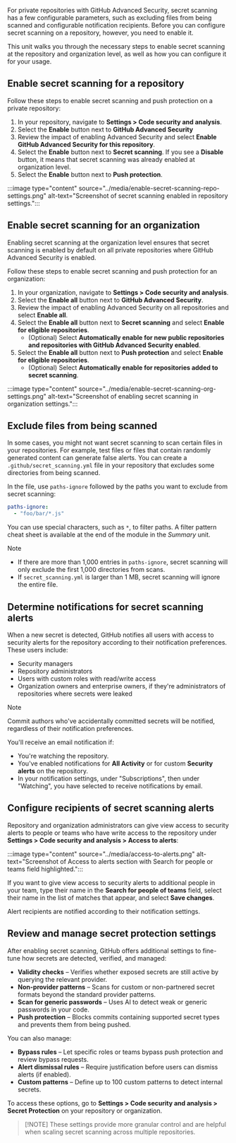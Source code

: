 For private repositories with GitHub Advanced Security, secret scanning has a few configurable parameters, such as excluding files from being scanned and configurable notification recipients. Before you can configure secret scanning on a repository, however, you need to enable it.

This unit walks you through the necessary steps to enable secret scanning at the repository and organization level, as well as how you can configure it for your usage.

## Enable secret scanning for a repository

Follow these steps to enable secret scanning and push protection on a private repository:

1. In your repository, navigate to **Settings > Code security and analysis**.
1. Select the **Enable** button next to **GitHub Advanced Security**
1. Review the impact of enabling Advanced Security and select **Enable GitHub Advanced Security for this repository**.
1. Select the **Enable** button next to **Secret scanning**. If you see a **Disable** button, it means that secret scanning was already enabled at organization level.
1. Select the **Enable** button next to **Push protection**.

:::image type="content" source="../media/enable-secret-scanning-repo-settings.png" alt-text="Screenshot of secret scanning enabled in repository settings.":::

## Enable secret scanning for an organization

Enabling secret scanning at the organization level ensures that secret scanning is enabled by default on all private repositories where GitHub Advanced Security is enabled.

Follow these steps to enable secret scanning and push protection for an organization:

1. In your organization, navigate to **Settings > Code security and analysis**.
2. Select the **Enable all** button next to **GitHub Advanced Security**.
3. Review the impact of enabling Advanced Security on all repositories and select **Enable all**.
4. Select the **Enable all** button next to **Secret scanning** and select **Enable for eligible repositories**.
   - (Optional) Select **Automatically enable for new public repositories and repositories with GitHub Advanced Security enabled**.
5. Select the **Enable all** button next to **Push protection** and select **Enable for eligible repositories**.
   - (Optional) Select **Automatically enable for repositories added to secret scanning**.

:::image type="content" source="../media/enable-secret-scanning-org-settings.png" alt-text="Screenshot of enabling secret scanning in organization settings.":::

## Exclude files from being scanned

In some cases, you might not want secret scanning to scan certain files in your repositories. For example, test files or files that contain randomly generated content can generate false alerts. You can create a `.github/secret_scanning.yml` file in your repository that excludes some directories from being scanned.

In the file, use `paths-ignore` followed by the paths you want to exclude from secret scanning:

```yml
paths-ignore:
  - "foo/bar/*.js"
```

You can use special characters, such as `*`, to filter paths. A filter pattern cheat sheet is available at the end of the module in the *Summary* unit.

> [!NOTE]
> - If there are more than 1,000 entries in `paths-ignore`, secret scanning will only exclude the first 1,000 directories from scans.
> - If `secret_scanning.yml` is larger than 1 MB, secret scanning will ignore the entire file.

## Determine notifications for secret scanning alerts

When a new secret is detected, GitHub notifies all users with access to security alerts for the repository according to their notification preferences. These users include:

- Security managers
- Repository administrators
- Users with custom roles with read/write access
- Organization owners and enterprise owners, if they're administrators of repositories where secrets were leaked

> [!NOTE]
> Commit authors who've accidentally committed secrets will be notified, regardless of their notification preferences.

You'll receive an email notification if:

- You're watching the repository.
- You've enabled notifications for **All Activity** or for custom **Security alerts** on the repository.
- In your notification settings, under "Subscriptions", then under "Watching", you have selected to receive notifications by email.

## Configure recipients of secret scanning alerts

Repository and organization administrators can give view access to security alerts to people or teams who have write access to the repository under **Settings > Code security and analysis > Access to alerts**:

:::image type="content" source="../media/access-to-alerts.png" alt-text="Screenshot of Access to alerts section with Search for people or teams field highlighted.":::

If you want to give view access to security alerts to additional people in your team, type their name in the **Search for people of teams** field, select their name in the list of matches that appear, and select **Save changes**.

Alert recipients are notified according to their notification settings.

## Review and manage secret protection settings

After enabling secret scanning, GitHub offers additional settings to fine-tune how secrets are detected, verified, and managed:

* **Validity checks** – Verifies whether exposed secrets are still active by querying the relevant provider.
* **Non-provider patterns** – Scans for custom or non-partnered secret formats beyond the standard provider patterns.
* **Scan for generic passwords** – Uses AI to detect weak or generic passwords in your code.
* **Push protection** – Blocks commits containing supported secret types and prevents them from being pushed.

You can also manage:

* **Bypass rules** – Let specific roles or teams bypass push protection and review bypass requests.
* **Alert dismissal rules** – Require justification before users can dismiss alerts (if enabled).
* **Custom patterns** – Define up to 100 custom patterns to detect internal secrets.

To access these options, go to **Settings > Code security and analysis > Secret Protection** on your repository or organization.

> \[!NOTE]
> These settings provide more granular control and are helpful when scaling secret scanning across multiple repositories.
